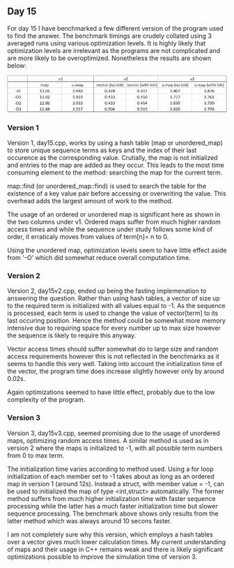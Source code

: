 ## Day 15

For day 15 I have benchmarked a few different version of the program used to find the answer. The benchmark timings are crudely collated using 3 averaged runs using various optimization levels. It is highly likely that optimization levels are irrelevant as the programs are not complicated and are more likely to be overoptimized. Nonetheless the results are shown below:

![Benchmark times](day15-benchmark.jpg)

### Version 1

Version 1, day15.cpp, works by using a hash table (map or unordered_map) to store unique sequence terms as keys and the index of their last occurence as the corresponding value. Crutially, the map is not initialized and entries to the map are added as they occur. This leads to the most time consuming element to the method: searching the map for the current term. 

map::find (or unordered_map::find) is used to search the table for the existence of a key value pair before accessing or overwriting the value. This overhead adds the largest amount of work to the method. 

The usage of an ordered or unordered map is significant here as shown in the two columns under v1. Ordered maps suffer from much higher random access times and while the sequence under study follows some kind of order, it erraticaly moves from values of term[n]= n to 0. 

Using the unordered map, optimization levels seem to have little effect aside from '-O' which did somewhat reduce overall computation time.  

### Version 2

Version 2, day15v2.cpp, ended up being the fasting implemenation to answering the question. Rather than using hash tables, a vector of size up to the required term is initialized with all values equal to -1. As the sequence is processed, each term is used to change the value of vector[term] to its last occuring position. Hence the method could be somewhat more memory intensive due to requiring space for every number up to max size however the sequence is likely to require this anyway. 

Vector access times should suffer somewhat do to large size and random access requirements however this is not reflected in the benchmarks as it seems to handle this very well. Taking into account the initialization time of the vector, the program time does increase slightly however only by around 0.02s.

Again optimizations seemed to have little effect, probably due to the low complexity of the program. 

### Version 3

Version 3, day15v3.cpp, seemed promising due to the usage of unordered maps, optimizing random access times. A similar method is used as in version 2 where the maps is initialized to -1, with all possible term numbers from 0 to max term.

The initialization time varies according to method used. Using a for loop initialization of each member set to -1 takes about as long as an ordered map in version 1 (around 12s). Instead a struct, with member value = -1, can be used to initialized the map of type <int,struct> automatically. The former method suffers from much higher initialization time with faster sequence processing while the latter has a much faster initialization time but slower sequence processing. The benchmark above shows only results from the latter method which was always around 10 secons faster. 

I am not completely sure why this version, which employs a hash tables over a vector gives much lower calculation times. My current understanding of maps and their usage in C++ remains weak and there is likely significant optimizations possible to improve the simulation time of version 3. 

